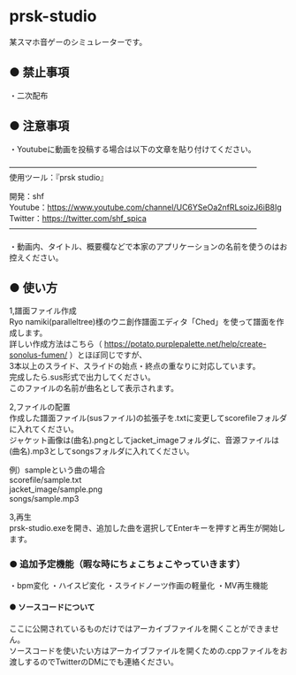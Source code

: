 # prsk-studio  
某スマホ音ゲーのシミュレーターです。

## ● 禁止事項
・二次配布

## ● 注意事項
・Youtubeに動画を投稿する場合は以下の文章を貼り付けてください。  
  
――――――――――――――――――――――――――――――――  
使用ツール：『prsk studio』  
  
開発：shf  
  Youtube：https://www.youtube.com/channel/UC6YSeOa2nfRLsoizJ6iB8Ig  
  Twitter：https://twitter.com/shf_spica  
――――――――――――――――――――――――――――――――  

・動画内、タイトル、概要欄などで本家のアプリケーションの名前を使うのはお控えください。

## ● 使い方
1,譜面ファイル作成  
  Ryo namiki(paralleltree)様のウニ創作譜面エディタ「Ched」を使って譜面を作成します。  
  詳しい作成方法はこちら（ https://potato.purplepalette.net/help/create-sonolus-fumen/ ）とほぼ同じですが、  
  3本以上のスライド、スライドの始点・終点の重なりに対応しています。  
  完成したら.sus形式で出力してください。  
  このファイルの名前が曲名として表示されます。  
    
2,ファイルの配置  
  作成した譜面ファイル(susファイル)の拡張子を.txtに変更してscorefileフォルダに入れてください。  
  ジャケット画像は(曲名).pngとしてjacket_imageフォルダに、音源ファイルは(曲名).mp3としてsongsフォルダに入れてください。  
    
  例）sampleという曲の場合  
  scorefile/sample.txt  
  jacket_image/sample.png  
  songs/sample.mp3  

3,再生  
  prsk-studio.exeを開き、追加した曲を選択してEnterキーを押すと再生が開始します。
  
  
### ● 追加予定機能（暇な時にちょこちょこやっていきます）
・bpm変化
・ハイスピ変化
・スライドノーツ作画の軽量化
・MV再生機能
 
#### ● ソースコードについて
ここに公開されているものだけではアーカイブファイルを開くことができません。  
ソースコードを使いたい方はアーカイブファイルを開くための.cppファイルをお渡しするのでTwitterのDMにでも連絡ください。

